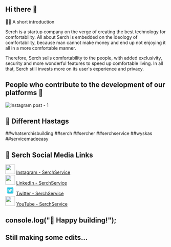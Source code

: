 ## Hi there 👋

🙋‍♀️ A short introduction

Serch is a startup company on the verge of creating the best technology for comfortability. All about Serch is embedded on the ideology of comfortability, because man cannot make money and end up not enjoying it all in a more comfortable manner.

Therefore, Serch sells comfortability to the people, with added exclusivity, security and more wonderful features to speed up comfortable living. In all that, Serch still invests more on its user's experience and privacy.

## People who contribute to the development of our platforms 🧙
![Instagram post - 1](https://user-images.githubusercontent.com/98127258/211050202-bcd35ff8-71bf-4108-9462-8cdd324fabe2.png)

## 👩‍ Different Hastags
##whatserchisbuilding ##serch ##sercher ##serchservice ##wyskas ##servicemadeeasy

## 👩‍ Serch Social Media Links
<div>
  <img src="instagram-2447888.png" width="30" height="30"/>
  <a href="www.instagram.com/serchservice">Instagram - SerchService</a>
</div>
<div>
  <img src="linkedin-2447889.png" width="30" height="30"/>
  <a href="www.linkedin.com/in/serchservice">LinkedIn - SerchService</a>
</div>
<div>
  <img src="twitter-2447905.png" width="30" height="30"/>
  <a href="www.twitter.com/serchservice">Twitter - SerchService</a>
</div>
<div>
  <img src="youtube.png" width="30" height="30"/>
  <a href="www.youtube.com/@serchservice">YouTube - SerchService</a>
</div>

## console.log("🍿 Happy building!");

## Still making some edits...


<!--

**Here are some ideas to get you started:**

🙋‍♀️ A short introduction

  Serch is a startup company on the verge of creating the best technology for comfortability. All about Serch is embedded on the ideology of comfortability, because man cannot make money and end up not enjoying it all in a more comfortable manner.
  Therefore, Serch sells comfortability to the people, with added exclusivity, security and more wonderful features to speed up comfortable living. In all that, Serch still invests more on its user's experience and privacy.
  
🌈 Contribution guidelines - how can the community get involved?
👩‍💻 Useful resources - where can the community find your docs? Is there anything else the community should know?
🍿 Fun facts - what does your team eat for breakfast?
🧙 Hope we have fun!
